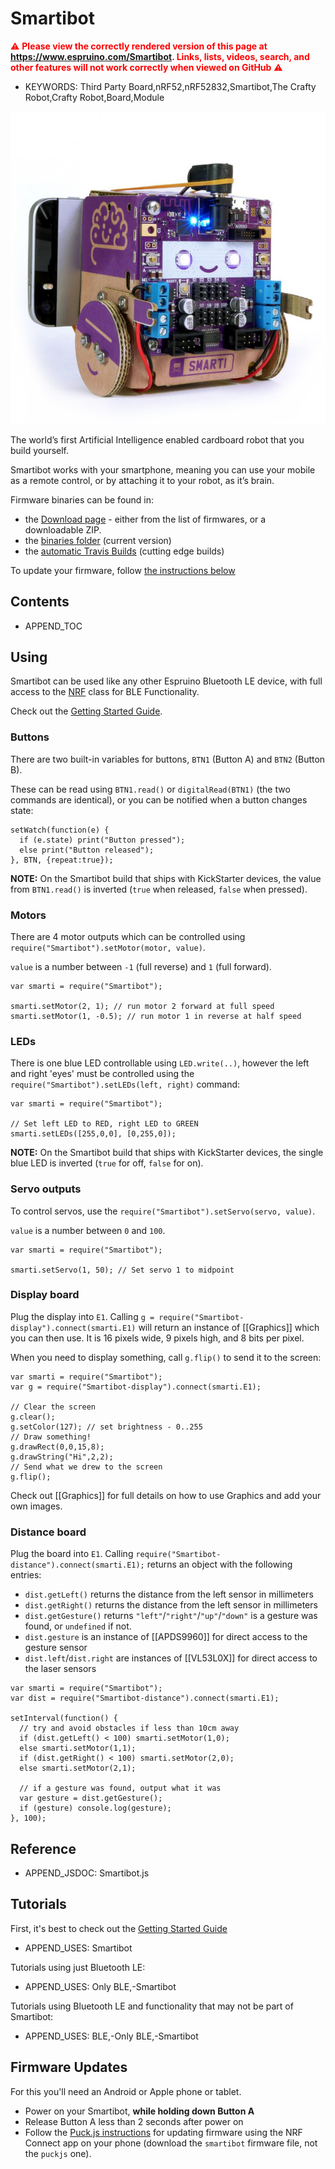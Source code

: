 <!--- Copyright (c) 2019 Gordon Williams, Pur3 Ltd. See the file LICENSE for copying permission. -->
Smartibot
==========

<span style="color:red">:warning: **Please view the correctly rendered version of this page at https://www.espruino.com/Smartibot. Links, lists, videos, search, and other features will not work correctly when viewed on GitHub** :warning:</span>

* KEYWORDS: Third Party Board,nRF52,nRF52832,Smartibot,The Crafty Robot,Crafty Robot,Board,Module

![Smartibot](Smartibot.jpg)

The world’s first Artificial Intelligence enabled cardboard robot that you build yourself.

Smartibot works with your smartphone, meaning you can use your mobile as a remote control, or by attaching it to your robot, as it’s brain.

Firmware binaries can be found in:

* the [Download page](/Download#smartibot) - either from the list of firmwares, or a downloadable ZIP.
* the [binaries folder](/binaries) (current version)
* the [automatic Travis Builds](https://www.espruino.com/binaries/travis/master/) (cutting edge builds)

To update your firmware, follow [the instructions below](#firmware-updates)

Contents
----------

* APPEND_TOC

Using
-----

Smartibot can be used like any other Espruino Bluetooth LE device, with full access to the [NRF](http://www.espruino.com/Reference#NRF) class for BLE Functionality.

Check out the [Getting Started Guide](/Quick+Start+BLE#smartibot).

### Buttons

There are two built-in variables for buttons, `BTN1` (Button A) and `BTN2` (Button B).

These can be read using `BTN1.read()` or `digitalRead(BTN1)` (the two commands
are identical), or you can be notified when a button changes state:

```
setWatch(function(e) {
  if (e.state) print("Button pressed");
  else print("Button released");
}, BTN, {repeat:true});
```

**NOTE:** On the Smartibot build that ships with KickStarter devices,
the value from `BTN1.read()` is inverted (`true` when released, `false` when pressed).

### Motors

There are 4 motor outputs which can be controlled using `require("Smartibot").setMotor(motor, value)`.

`value` is a number between `-1` (full reverse) and `1` (full forward).

```
var smarti = require("Smartibot");

smarti.setMotor(2, 1); // run motor 2 forward at full speed
smarti.setMotor(1, -0.5); // run motor 1 in reverse at half speed
```

### LEDs

There is one blue LED controllable using `LED.write(..)`, however
the left and right 'eyes' must be controlled using the `require("Smartibot").setLEDs(left, right)` command:

```
var smarti = require("Smartibot");

// Set left LED to RED, right LED to GREEN
smarti.setLEDs([255,0,0], [0,255,0]);
```

**NOTE:** On the Smartibot build that ships with KickStarter devices,
the single blue LED is inverted (`true` for off, `false` for on).

### Servo outputs

To control servos, use the `require("Smartibot").setServo(servo, value)`.

`value` is a number between `0` and `100`.

```
var smarti = require("Smartibot");

smarti.setServo(1, 50); // Set servo 1 to midpoint
```

### Display board

Plug the display into `E1`. Calling `g = require("Smartibot-display").connect(smarti.E1)`
will return an instance of [[Graphics]] which you can then use. It is 16 pixels wide, 9 pixels high, and 8 bits per pixel.

When you need to display something, call `g.flip()` to send it to the screen:

```
var smarti = require("Smartibot");
var g = require("Smartibot-display").connect(smarti.E1);

// Clear the screen
g.clear();
g.setColor(127); // set brightness - 0..255
// Draw something!
g.drawRect(0,0,15,8);
g.drawString("Hi",2,2);
// Send what we drew to the screen
g.flip();
```

Check out [[Graphics]] for full details on how to use Graphics and add your
own images.

### Distance board

Plug the board into `E1`. Calling `require("Smartibot-distance").connect(smarti.E1);`
returns an object with the following entries:

* `dist.getLeft()` returns the distance from the left sensor in millimeters
* `dist.getRight()` returns the distance from the left sensor in millimeters
* `dist.getGesture()` returns `"left"`/`"right"`/`"up"`/`"down"` is a gesture was found, or `undefined` if not.
* `dist.gesture` is an instance of [[APDS9960]] for direct access to the gesture sensor
* `dist.left`/`dist.right` are instances of [[VL53L0X]] for direct access to the laser sensors

```
var smarti = require("Smartibot");
var dist = require("Smartibot-distance").connect(smarti.E1);

setInterval(function() {
  // try and avoid obstacles if less than 10cm away
  if (dist.getLeft() < 100) smarti.setMotor(1,0);
  else smarti.setMotor(1,1);
  if (dist.getRight() < 100) smarti.setMotor(2,0);
  else smarti.setMotor(2,1);

  // if a gesture was found, output what it was
  var gesture = dist.getGesture();
  if (gesture) console.log(gesture);
}, 100);
```


Reference
---------

* APPEND_JSDOC: Smartibot.js


Tutorials
---------

First, it's best to check out the [Getting Started Guide](/Quick+Start+BLE#smartibot)

* APPEND_USES: Smartibot

Tutorials using just Bluetooth LE:

* APPEND_USES: Only BLE,-Smartibot

Tutorials using Bluetooth LE and functionality that may not be part of Smartibot:

* APPEND_USES: BLE,-Only BLE,-Smartibot


Firmware Updates
-----------------

For this you'll need an Android or Apple phone or tablet.

* Power on your Smartibot, **while holding down Button A**
* Release Button A less than 2 seconds after power on
* Follow the [Puck.js instructions](https://www.espruino.com/Puck.js#firmware-updates) for updating firmware using the NRF Connect app on your phone (download the `smartibot` firmware file, not the `puckjs` one).

